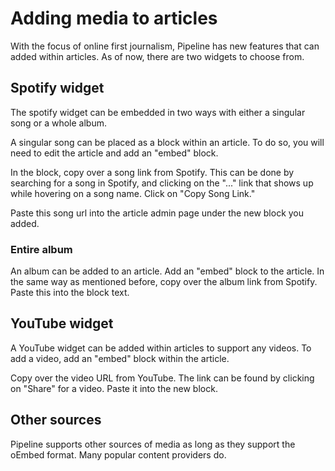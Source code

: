 # Adding media to articles

With the focus of online first journalism, Pipeline has new features that can added within articles. As of now, there are two widgets to choose from.

## Spotify widget

The spotify widget can be embedded in two ways with either a singular song or a whole album.

A singular song can be placed as a block within an article. To do so, you will need to edit the article and add an "embed" block. 

In the block, copy over a song link from Spotify. This can be done by searching for a song in Spotify, and clicking on the "..." link that shows up while hovering on a song name. Click on "Copy Song Link."

Paste this song url into the article admin page under the new block you added.

### Entire album

An album can be added to an article. Add an "embed" block to the article. In the same way as mentioned before, copy over the album link from Spotify. Paste this into the block text.

## YouTube widget

A YouTube widget can be added within articles to support any videos. To add a video, add an "embed" block within the article.

Copy over the video URL from YouTube. The link can be found by clicking on "Share" for a video. Paste it into the new block.

## Other sources

Pipeline supports other sources of media as long as they support the oEmbed format. Many popular content providers do.
